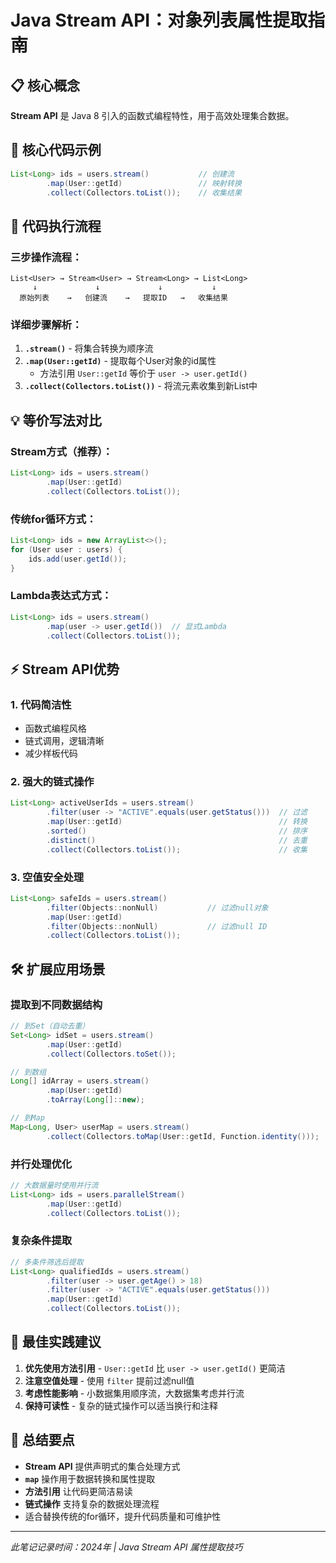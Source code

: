 # Java Stream API：对象列表属性提取指南

## 📋 核心概念
**Stream API** 是 Java 8 引入的函数式编程特性，用于高效处理集合数据。

## 🎯 核心代码示例
```java
List<Long> ids = users.stream()           // 创建流
        .map(User::getId)                 // 映射转换
        .collect(Collectors.toList());    // 收集结果
```

## 🔄 代码执行流程

### 三步操作流程：
```
List<User> → Stream<User> → Stream<Long> → List<Long>
     ↓             ↓             ↓           ↓
  原始列表    →   创建流    →   提取ID   →   收集结果
```

### 详细步骤解析：
1. **`.stream()`** - 将集合转换为顺序流
2. **`.map(User::getId)`** - 提取每个User对象的id属性
   - 方法引用 `User::getId` 等价于 `user -> user.getId()`
3. **`.collect(Collectors.toList())`** - 将流元素收集到新List中

## 💡 等价写法对比

### Stream方式（推荐）：
```java
List<Long> ids = users.stream()
        .map(User::getId)
        .collect(Collectors.toList());
```

### 传统for循环方式：
```java
List<Long> ids = new ArrayList<>();
for (User user : users) {
    ids.add(user.getId());
}
```

### Lambda表达式方式：
```java
List<Long> ids = users.stream()
        .map(user -> user.getId())  // 显式Lambda
        .collect(Collectors.toList());
```

## ⚡ Stream API优势

### 1. **代码简洁性**
- 函数式编程风格
- 链式调用，逻辑清晰
- 减少样板代码

### 2. **强大的链式操作**
```java
List<Long> activeUserIds = users.stream()
        .filter(user -> "ACTIVE".equals(user.getStatus()))  // 过滤
        .map(User::getId)                                   // 转换
        .sorted()                                           // 排序
        .distinct()                                         // 去重
        .collect(Collectors.toList());                      // 收集
```

### 3. **空值安全处理**
```java
List<Long> safeIds = users.stream()
        .filter(Objects::nonNull)           // 过滤null对象
        .map(User::getId)
        .filter(Objects::nonNull)           // 过滤null ID
        .collect(Collectors.toList());
```

## 🛠️ 扩展应用场景

### 提取到不同数据结构
```java
// 到Set（自动去重）
Set<Long> idSet = users.stream()
        .map(User::getId)
        .collect(Collectors.toSet());

// 到数组
Long[] idArray = users.stream()
        .map(User::getId)
        .toArray(Long[]::new);

// 到Map
Map<Long, User> userMap = users.stream()
        .collect(Collectors.toMap(User::getId, Function.identity()));
```

### 并行处理优化
```java
// 大数据量时使用并行流
List<Long> ids = users.parallelStream()
        .map(User::getId)
        .collect(Collectors.toList());
```

### 复杂条件提取
```java
// 多条件筛选后提取
List<Long> qualifiedIds = users.stream()
        .filter(user -> user.getAge() > 18)
        .filter(user -> "ACTIVE".equals(user.getStatus()))
        .map(User::getId)
        .collect(Collectors.toList());
```

## 📝 最佳实践建议

1. **优先使用方法引用** - `User::getId` 比 `user -> user.getId()` 更简洁
2. **注意空值处理** - 使用 `filter` 提前过滤null值
3. **考虑性能影响** - 小数据集用顺序流，大数据集考虑并行流
4. **保持可读性** - 复杂的链式操作可以适当换行和注释

## 🎯 总结要点

- **Stream API** 提供声明式的集合处理方式
- **`map`** 操作用于数据转换和属性提取
- **方法引用** 让代码更简洁易读
- **链式操作** 支持复杂的数据处理流程
- 适合替换传统的for循环，提升代码质量和可维护性

---

*此笔记记录时间：2024年 | Java Stream API 属性提取技巧*
